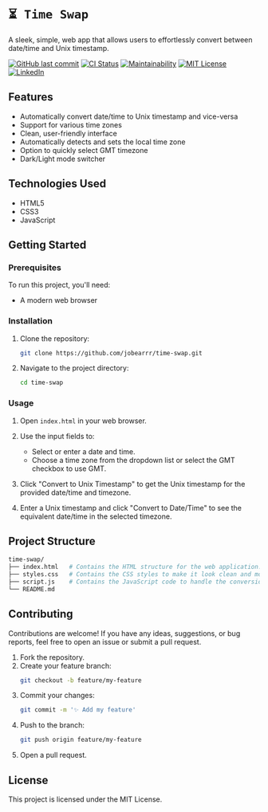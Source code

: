 # `⏳ Time Swap`

A sleek, simple, web app that allows users to effortlessly convert between date/time and Unix timestamp.

[![GitHub last commit][last-commit-shield]][last-commit-url]
[![CI Status][ci-status-shield]][ci-status-url]
[![Maintainability][maintainability-shield]][maintainability-url]
[![MIT License][license-shield]][license-url]
[![LinkedIn][linkedin-shield]][linkedin-url]

## Features
- Automatically convert date/time to Unix timestamp and vice-versa
- Support for various time zones
- Clean, user-friendly interface
- Automatically detects and sets the local time zone
- Option to quickly select GMT timezone
- Dark/Light mode switcher

## Technologies Used
- HTML5
- CSS3
- JavaScript

## Getting Started

### Prerequisites
To run this project, you'll need:
- A modern web browser

### Installation
1. Clone the repository:
    ```bash
    git clone https://github.com/jobearrr/time-swap.git
    ```
2. Navigate to the project directory:
    ```bash
    cd time-swap
    ```

### Usage
1. Open `index.html` in your web browser.

2. Use the input fields to:
    - Select or enter a date and time.
    - Choose a time zone from the dropdown list or select the GMT checkbox to use GMT.

3. Click "Convert to Unix Timestamp" to get the Unix timestamp for the provided date/time and timezone.

4. Enter a Unix timestamp and click "Convert to Date/Time" to see the equivalent date/time in the selected timezone.

## Project Structure
``` bash
time-swap/
├── index.html   # Contains the HTML structure for the web application.
├── styles.css   # Contains the CSS styles to make it look clean and modern.
├── script.js    # Contains the JavaScript code to handle the conversion logic.
└── README.md
```

## Contributing
Contributions are welcome! If you have any ideas, suggestions, or bug reports, feel free to open an issue or submit a pull request.

1. Fork the repository.
2. Create your feature branch:
    ```bash
    git checkout -b feature/my-feature
    ```
3. Commit your changes:
    ```bash
    git commit -m '✨ Add my feature'
    ```
4. Push to the branch:
    ```bash
    git push origin feature/my-feature
    ```
5. Open a pull request.

## License
This project is licensed under the MIT License.

<!-- Markdown references https://www.markdownguide.org/basic-syntax/#reference-style-links -->
[last-commit-shield]: https://img.shields.io/github/last-commit/jobearrr/time-swap?style=flat
[last-commit-url]: https://github.com/jobearrr/time-swap/commits/master
[ci-status-shield]: https://github.com/jobearrr/time-swap/actions/workflows/static.yml/badge.svg
[ci-status-url]: https://github.com/jobearrr/time-swap/actions/workflows/static.yml

[maintainability-shield]: https://api.codeclimate.com/v1/badges/e5086485a346d3c0cb65/maintainability
[maintainability-url]: https://codeclimate.com/github/jobearrr/time-swap/maintainability

[license-shield]: https://img.shields.io/github/license/jobearrr/time-swap.svg
[license-url]: https://github.com/jobearrr/time-swap?tab=MIT-1-ov-file#readme
[linkedin-shield]: https://img.shields.io/badge/-jobertsa-0072b1?style=flat&logo=Linkedin&logoColor=white
[linkedin-url]: https://www.linkedin.com/in/jobertsa
